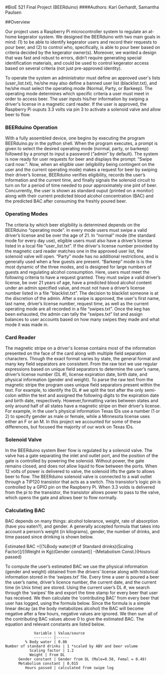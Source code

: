 #BioE 521 Final Project (BEERduino)
####Authors: Karl Gerhardt, Samantha Paulsen

##Overview

Our project uses a Raspberry Pi microcontroller system to regulate an at-home kegerator system. We designed the BEERduino with two main goals in mind: (1) to be able to identify kegerator users and record their requests to pour beer, and (2) to control who, specifically, is able to pour beer based on criteria decided by the kegerator owner(s). Moreover, we wanted a design that was fast and robust to errors, didn’t require generating special identification materials, and could be used to control kegerator access based on several criteria (not just pre-approved identity). 

To operate the system an administrator must define an approved user's lists (user_list.txt), he/she may also define a banned user list (blacklist.txt), and he/she must select the operating mode (Normal, Party, or Barkeep). The operating mode determines which specific criteria a user must meet in order to access beer. The user inputs his/her information by swiping a driver's license in a magnetic card reader. If the user is approved, the Raspberry Pi ouputs 3.3 volts via pin 3 to activate a solenoid valve and allow beer to flow. 

### BEERduino Operation

With a fully assembled device, one begins by executing the program BEERduino.py in the python shell. When the program executes, a prompt is given to select the desired operating mode (normal, party, or barkeep) followed by a prompt to input a password (“admin” by default). The system is now ready for user requests for beer and displays the prompt: “Swipe card now:”. Now, when an eligible user (eligibility being contingent on the user and the current operating mode) makes a request for beer by swiping their driver’s license, BEERduino verifies eligibility, records the user’s information and the current time, and finally signals the solenoid circuit to turn on for a period of time needed to pour approximately one pint of beer. Concurrently, the user is shown as standard ouput (printed on a monitor) along with their current predicted blood alcohol concentration (BAC) and the predicted BAC after consuming the freshly poured beer. 

### Operating Modes

The criteria by which beer eligibility is determined depends on the BEERduino “operating mode”. In every mode users must swipe a valid driver’s license and be over the age of 21. In “normal” mode (the standard mode for every day use), eligible users must also have a driver’s license listed in a local file “user_list.txt”. If the driver's license number provided by the magnetic card reader matches one in the approved user list,  the solenoid valve will open. “Party” mode has no additional restrictions, and is generally used when a few guests are present. “Barkeep” mode is is the most dynamic of the three modes, and is designed for large numbers of guests and regulating alcohol consumption. Here, users must meet the following criteria to have a request granted. They must swipe a valid driver’s license, be over 21 years of age, have a predicted blood alcohol content under an admin specified value, and must not have a driver’s license number listed in a file “blacklist.txt”. The decision to blacklist someone is at the discretion of the admin. After a swipe is approved, the user's first name, last name, driver’s license number, request time, as well as the current operating mode are all recorded in a file “swipes.txt”. Once the keg has been exhausted, the admin can tally the “swipes.txt” list and assign balances to user accounts based on how many swipes they made and what mode it was made in.       

### Card Reader

The magnetic stripe on a driver's license contains most of the information presented on the face of the card along with multiple field separation characters. Though the exact format varies by state, the general format and many key field separators are consistent. From the raw text we use regular expressions based on unique field separators to determine the user’s name, driver’s license number (DL #), license expiration date, birth date, and physical information (gender and weight). To parse the raw text from the magnetic stripe the program uses unique field separators present within the text. For example, to identify the DL # we split the text after the only semi-colon within the text and assigned the following digits to the expiration date and birth date, respectively.  However,formatting varies between states and only around half of all states have a magnetic stripe on their driver's license. For example, in the user’s physical information Texas IDs use a number (1 or 2) to specify gender as male or female, while a Minnesota license uses either an F or an M. In this project we accounted for some of these differences, but focused the majority of our work on Texas IDs. 

### Solenoid Valve

In the BEERduino system Beer flow is regulated by a solenoid valve. The valve has a gate separating the inlet and outlet port, and the position of the gate is controlled by powering the solenoid. Without power, the gate remains closed, and does not allow liquid to flow between the ports. When 12 volts of power is delivered to valve, the solenoid lifts the gate to allows beer to flow. The BEERduino solenoid valve is connected to a wall outlet through a TIP120 transistor that acts as a switch. This transistor’s logic pin is controlled by a GPIO pin on the Raspberry Pi. When 3.3 volds is delivered from the pi to the transistor, the transistor allows power to pass to the valve, which opens the gate and allows beer to flow normally.


### Calculating BAC

BAC depends on many things: alcohol tolerance, weight, rate of absorption (have you eaten?), and gender. A generally accepted formula that takes into account a person’s weight (in kilograms), gender, the number of drinks, and time passed since drinking is shown below.

Estimated BAC =[(%Body water)(# of Standard drinks)(Scaling Factor)]/[(Weight in Kg)(Gender constant)]  -(Metabolism Const.)(Hours passed)  

To compute the user’s estimated BAC we use the physical information (gender and weight) obtained from the drivers’ license along with historical information stored in the ‘swipes.txt’ file. Every time a user is poured a beer the user’s name, driver’s licence number, the current date, and the current time (in Unix time) are stored. Using the current user’s DL #, we search through the ‘swipes’ file and export the time stamp for every beer that user has received. We then calculate the ‘contributing BAC’ from every beer that user has logged, using the formula below. Since the formula is a simple linear decay (as the body metabolizes alcohol) the BAC will become negative after a few hours, negative values are ignored. We then sum all of the contributing BAC values above 0 to give the estimated BAC. The equation and relevant constants are listed below.


  		         Variable | Value/source
  		         -------- |------
		     % Body water | 0.86
	Number of standard drinks | 1 *scaled by ABV and beer volume
       		   Scaling factor | 1.2
			   Weight | From DL
		  Gender constant | Gender from DL (Male=0.58, Femal = 0.49)
	      Metabolism constant | 0.015
		     Hours passed | calculated from swipe log



